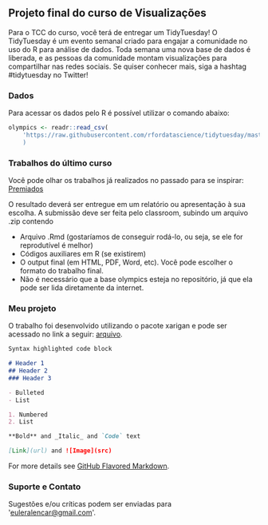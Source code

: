 ## Projeto final do curso de Visualizações

Para o TCC do curso, você terá de entregar um TidyTuesday! O TidyTuesday é um evento semanal criado para engajar a comunidade no uso do R para análise de dados. Toda semana uma nova base de dados é liberada, e as pessoas da comunidade montam visualizações para compartilhar nas redes sociais. Se quiser conhecer mais, siga a hashtag #tidytuesday no Twitter!

### Dados

Para acessar os dados pelo R é possível utilizar o comando abaixo:

```r
olympics <- readr::read_csv(
    'https://raw.githubusercontent.com/rfordatascience/tidytuesday/master/data/2021/2021-07-27/olympics.csv&#39;
    )
```

### Trabalhos do último curso

Você pode olhar os trabalhos já realizados no passado para se inspirar: [Premiados](https://curso-r.github.io/202103-visualizacao/#trabalhos-finais-premiados)

O resultado deverá ser entregue em um relatório ou apresentação à sua escolha. A submissão deve ser feita pelo classroom, subindo um arquivo .zip contendo
- Arquivo .Rmd (gostaríamos de conseguir rodá-lo, ou seja, se ele for reprodutível é melhor)
- Códigos auxiliares em R (se existirem)
- O output final (em HTML, PDF, Word, etc). Você pode escolher o formato do trabalho final.
- Não é necessário que a base olympics esteja no repositório, já que ela pode ser lida diretamente da internet.

### Meu projeto

O trabalho foi desenvolvido utilizando o pacote xarigan e pode ser acessado no link a seguir: [arquivo]().

```markdown
Syntax highlighted code block

# Header 1
## Header 2
### Header 3

- Bulleted
- List

1. Numbered
2. List

**Bold** and _Italic_ and `Code` text

[Link](url) and ![Image](src)
```

For more details see [GitHub Flavored Markdown](https://guides.github.com/features/mastering-markdown/).

### Suporte e Contato

Sugestões e/ou críticas podem ser enviadas para 'euleralencar@gmail.com'. 
